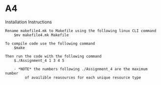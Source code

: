 # A4

Installation Instructions

	Rename makefile4.mk to Makefile using the following linux CLI command
		$mv makefile4.mk Makefile 

	To compile code use the following command
		$make

	Then run the code with the following command
		$./Assignment_4 1 3 4 5

		- *NOTE* the numbers following ./Assignment_4 are the maximum number
			 of availible reasources for each unique resource type


